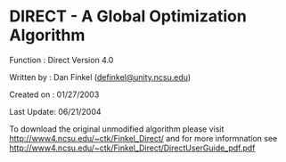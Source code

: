 # DIRECT - A Global Optimization Algorithm

Function   : Direct Version 4.0

Written by : Dan Finkel (definkel@unity.ncsu.edu)

Created on : 01/27/2003

Last Update: 06/21/2004

To download the original unmodified algorithm please visit http://www4.ncsu.edu/~ctk/Finkel_Direct/ 
and for more informnation see http://www4.ncsu.edu/~ctk/Finkel_Direct/DirectUserGuide_pdf.pdf
